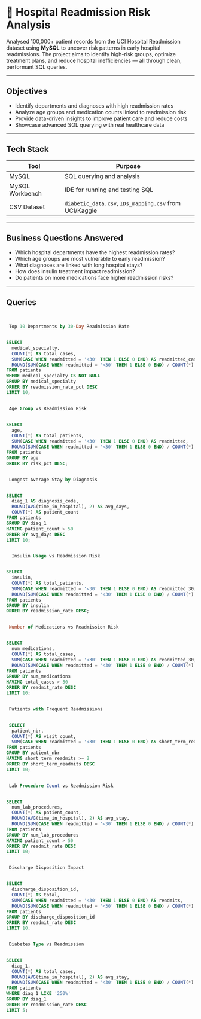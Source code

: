  # 🏥 Hospital Readmission Risk Analysis

Analysed 100,000+ patient records from the UCI Hospital Readmission dataset using **MySQL** to uncover risk patterns in early hospital readmissions. The project aims to identify high-risk groups, optimize treatment plans, and reduce hospital inefficiencies — all through clean, performant SQL queries.

---

## Objectives

- Identify departments and diagnoses with high readmission rates
- Analyze age groups and medication counts linked to readmission risk
- Provide data-driven insights to improve patient care and reduce costs
- Showcase advanced SQL querying with real healthcare data

---

## Tech Stack

| Tool              | Purpose                          |
|-------------------|----------------------------------|
| MySQL             | SQL querying and analysis        |
| MySQL Workbench   | IDE for running and testing SQL  |
| CSV Dataset       | `diabetic_data.csv`, `IDs_mapping.csv` from UCI/Kaggle |

---

## Business Questions Answered

- Which hospital departments have the highest readmission rates?
- Which age groups are most vulnerable to early readmission?
- What diagnoses are linked with long hospital stays?
- How does insulin treatment impact readmission?
- Do patients on more medications face higher readmission risks?

---

## Queries


```sql


 Top 10 Departments by 30-Day Readmission Rate


SELECT 
  medical_specialty,
  COUNT(*) AS total_cases,
  SUM(CASE WHEN readmitted = '<30' THEN 1 ELSE 0 END) AS readmitted_cases,
  ROUND(SUM(CASE WHEN readmitted = '<30' THEN 1 ELSE 0 END) / COUNT(*) * 100, 2) AS readmission_rate_pct
FROM patients
WHERE medical_specialty IS NOT NULL
GROUP BY medical_specialty
ORDER BY readmission_rate_pct DESC
LIMIT 10;


 Age Group vs Readmission Risk


SELECT 
  age,
  COUNT(*) AS total_patients,
  SUM(CASE WHEN readmitted = '<30' THEN 1 ELSE 0 END) AS readmitted,
  ROUND(SUM(CASE WHEN readmitted = '<30' THEN 1 ELSE 0 END) / COUNT(*) * 100, 2) AS risk_pct
FROM patients
GROUP BY age
ORDER BY risk_pct DESC;


 Longest Average Stay by Diagnosis


SELECT 
  diag_1 AS diagnosis_code,
  ROUND(AVG(time_in_hospital), 2) AS avg_days,
  COUNT(*) AS patient_count
FROM patients
GROUP BY diag_1
HAVING patient_count > 50
ORDER BY avg_days DESC
LIMIT 10;


  Insulin Usage vs Readmission Risk


SELECT 
  insulin,
  COUNT(*) AS total_patients,
  SUM(CASE WHEN readmitted = '<30' THEN 1 ELSE 0 END) AS readmitted_30,
  ROUND(SUM(CASE WHEN readmitted = '<30' THEN 1 ELSE 0 END) / COUNT(*) * 100, 2) AS readmission_rate
FROM patients
GROUP BY insulin
ORDER BY readmission_rate DESC;


 Number of Medications vs Readmission Risk


SELECT 
  num_medications,
  COUNT(*) AS total_cases,
  SUM(CASE WHEN readmitted = '<30' THEN 1 ELSE 0 END) AS readmitted_30,
  ROUND(SUM(CASE WHEN readmitted = '<30' THEN 1 ELSE 0 END) / COUNT(*) * 100, 2) AS readmit_rate
FROM patients
GROUP BY num_medications
HAVING total_cases > 50
ORDER BY readmit_rate DESC
LIMIT 10;


 Patients with Frequent Readmissions


 SELECT 
  patient_nbr,
  COUNT(*) AS visit_count,
  SUM(CASE WHEN readmitted = '<30' THEN 1 ELSE 0 END) AS short_term_readmits
FROM patients
GROUP BY patient_nbr
HAVING short_term_readmits >= 2
ORDER BY short_term_readmits DESC
LIMIT 10;


 Lab Procedure Count vs Readmission Risk


SELECT 
  num_lab_procedures,
  COUNT(*) AS patient_count,
  ROUND(AVG(time_in_hospital), 2) AS avg_stay,
  ROUND(SUM(CASE WHEN readmitted = '<30' THEN 1 ELSE 0 END) / COUNT(*) * 100, 2) AS readmit_rate
FROM patients
GROUP BY num_lab_procedures
HAVING patient_count > 50
ORDER BY readmit_rate DESC
LIMIT 10;


 Discharge Disposition Impact


SELECT 
  discharge_disposition_id,
  COUNT(*) AS total,
  SUM(CASE WHEN readmitted = '<30' THEN 1 ELSE 0 END) AS readmits,
  ROUND(SUM(CASE WHEN readmitted = '<30' THEN 1 ELSE 0 END) / COUNT(*) * 100, 2) AS readmit_rate
FROM patients
GROUP BY discharge_disposition_id
ORDER BY readmit_rate DESC
LIMIT 10;


 Diabetes Type vs Readmission


SELECT 
  diag_1,
  COUNT(*) AS total_cases,
  ROUND(AVG(time_in_hospital), 2) AS avg_stay,
  ROUND(SUM(CASE WHEN readmitted = '<30' THEN 1 ELSE 0 END) / COUNT(*) * 100, 2) AS readmission_rate
FROM patients
WHERE diag_1 LIKE '250%'
GROUP BY diag_1
ORDER BY readmission_rate DESC
LIMIT 5;


